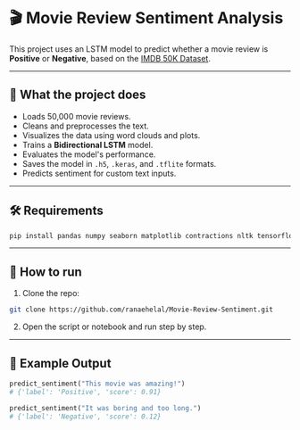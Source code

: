 # 🎬 Movie Review Sentiment Analysis

This project uses an LSTM model to predict whether a movie review is **Positive** or **Negative**, based on the [IMDB 50K Dataset](https://www.kaggle.com/datasets/lakshmi25npathi/imdb-dataset-of-50k-movie-reviews).

---

## 📌 What the project does

- Loads 50,000 movie reviews.
- Cleans and preprocesses the text.
- Visualizes the data using word clouds and plots.
- Trains a **Bidirectional LSTM** model.
- Evaluates the model's performance.
- Saves the model in `.h5`, `.keras`, and `.tflite` formats.
- Predicts sentiment for custom text inputs.

---

## 🛠️ Requirements

```bash
pip install pandas numpy seaborn matplotlib contractions nltk tensorflow wordcloud beautifulsoup4
````

---

## 🚀 How to run

1. Clone the repo:

```bash
git clone https://github.com/ranaehelal/Movie-Review-Sentiment.git
```

2. Open the script or notebook and run step by step.

---

## 🧠 Example Output

```python
predict_sentiment("This movie was amazing!")
# {'label': 'Positive', 'score': 0.91}

predict_sentiment("It was boring and too long.")
# {'label': 'Negative', 'score': 0.12}
```


